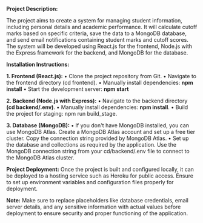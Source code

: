 **Project Description:**

The project aims to create a system for managing student information, including personal details and academic performance. It will calculate cutoff marks based on specific criteria, save the data to a MongoDB database, and send email notifications containing student marks and cutoff scores. The system will be developed using React.js for the frontend, Node.js with the Express framework for the backend, and MongoDB for the database.

**Installation Instructions:**

**1.	Frontend (React.js):**
•	Clone the project repository from Git.
•	Navigate to the frontend directory (cd frontend).
•	Manually install dependencies: **npm install**
•	Start the development server: **npm start**

**2.	Backend (Node.js with Express):**
•	Navigate to the backend directory **(cd backend/.env)**.
•	Manually install dependencies: **npm install**.
•	Build the project for staging: npm run build_stage.

**3.	Database (MongoDB):**
•	If you don't have MongoDB installed, you can use MongoDB Atlas. Create a MongoDB Atlas account and set up a free tier cluster. Copy the connection string provided by MongoDB Atlas.
•	Set up the database and collections as required by the application. Use the MongoDB connection string from your cd/backend/.env file to connect to the MongoDB Atlas cluster.

**Project Deployment:**
Once the project is built and configured locally, it can be deployed to a hosting service such as Heroku for public access. Ensure to set up environment variables and configuration files properly for deployment.

**Note:** Make sure to replace placeholders like database credentials, email server details, and any sensitive information with actual values before deployment to ensure security and proper functioning of the application.
